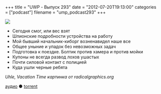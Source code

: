 +++
title = "UWP - Выпуск 293"
date = "2012-07-20T19:13:00"
categories = ["podcast"]
filename = "ump_podcast293"
+++

![](https://podcast.umputun.com/images/uwp/uwp293.jpg)


- Сегодня смог, или вес взят
- Шпионские подробности устройства на работу
- Мой бывший начальник-киборг возненавидел наше все
- Общее уныние и упадок без невозможных задач
- Подготовка к поездке. Болтик против хамера и против мойки
- Купоны не всегда развод лохов ушастых
- Почти силовой контакт с полицией
- Куда ушли черные ребята

_Uhle, Vacation Time_
_картинка от radicalgraphics.org_

[аудио](https://podcast.umputun.com/media/ump_podcast293.mp3) ● [torrent](http://archive.rucast.net/uwp/media/ump_podcast293.mp3.torrent)


<audio src="https://podcast.umputun.com/media/ump_podcast293.mp3" preload="none">
